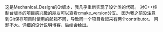 这是Mechanical_Design的Qt版本，我几乎重新实现了设计类的代码。
对C++控制台版本的项目感兴趣的朋友可以查看cmake_version分支。
因为我之前没注意到Git保存项目时使用的邮箱不同，导致同一个项目看起来有两个contributor。
问题不大。详细的设计说明博客，后续会给出。
